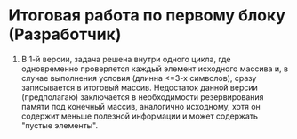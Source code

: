# Итоговая работа по первому блоку (Разработчик)

1. В 1-й версии, задача решена внутри одного цикла, где одновременно проверяется каждый элемент исходного массива и, в случае выполнения условия (длинна <=3-х символов), сразу записывается в итоговый массив. Недостаток данной версии (предполагаю) заключается в необходимости резервирования памяти под конечный массив, аналогично исходному, хотя он содержит меньше полезной информации и может содержать "пустые элементы".

